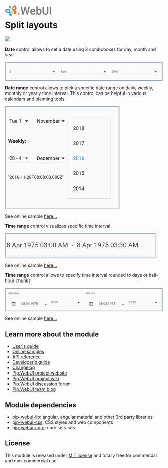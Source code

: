 # <img src="https://github.com/pip-webui/pip-webui/raw/master/doc/Logo.png" alt="Pip.WebUI Logo" style="max-width:30%"> <br/> Split layouts

![](https://img.shields.io/badge/license-MIT-blue.svg)

**Date** control allows to set a date using 3 comboboxes for day, month and year.

<a href="https://github.com/pip-webui/pip-webui-controls/raw/master/doc/images/img-date.png" style="border: 3px ridge #c8d2df; display: inline-block">
    <img src="https://github.com/pip-webui/pip-webui-controls/raw/master/doc/images/img-date.png"/>
</a>

**Date range** control allows to pick a specific date range on daily, weekly, monthly or yearly time interval. 
This control can be helpful in various calendars and planning tools.

<a href="https://github.com/pip-webui/pip-webui-controls/raw/master/doc/images/img-date-range.png" style="border: 3px ridge #c8d2df; display: inline-block">
    <img src="https://github.com/pip-webui/pip-webui-controls/raw/master/doc/images/img-date-range.png"/>
</a>

See online sample [here...](http://webui.pipdevs.com/pip-webui-controls/index.html#/date)

**Time range** control visualizes specific time interval

<a href="https://github.com/pip-webui/pip-webui-controls/raw/master/doc/images/img-time-range.png" style="border: 3px ridge #c8d2df; display: inline-block">
    <img src="https://github.com/pip-webui/pip-webui-controls/raw/master/doc/images/img-time-range.png"/>
</a>

See online sample [here...](http://webui.pipdevs.com/pip-webui-controls/index.html#/time_range)

**Time range** control allows to specify time interval rounded to days or half-hour chunks

<a href="https://github.com/pip-webui/pip-webui-controls/raw/master/doc/images/img-time-range-edit.png" style="border: 3px ridge #c8d2df; display: inline-block">
    <img src="https://github.com/pip-webui/pip-webui-controls/raw/master/doc/images/img-time-range-edit.png"/>
</a>

See online sample [here...](http://webui.pipdevs.com/pip-webui-controls/index.html#/time_range_edit)

## Learn more about the module

- [User's guide](https://github.com/pip-webui/pip-webui-dates/blob/master/doc/UsersGuide.md)
- [Online samples](http://webui.pipdevs.com/pip-webui-dates/index.html)
- [API reference](http://webui-api.pipdevs.com/pip-webui-dates/index.html)
- [Developer's guide](https://github.com/pip-webui/pip-webui-dates/blob/master/doc/DevelopersGuide.md)
- [Changelog](https://github.com/pip-webui/pip-webui-dates/blob/master/CHANGELOG.md)
- [Pip.WebUI project website](http://www.pipwebui.org)
- [Pip.WebUI project wiki](https://github.com/pip-webui/pip-webui/wiki)
- [Pip.WebUI discussion forum](https://groups.google.com/forum/#!forum/pip-webui)
- [Pip.WebUI team blog](https://pip-webui.blogspot.com/)

## <a name="dependencies"></a>Module dependencies

* [pip-webui-lib](https://github.com/pip-webui/pip-webui-lib): angular, angular material and other 3rd party libraries
* [pip-webui-css](https://github.com/pip-webui/pip-webui-css): CSS styles and web components
* [pip-webui-core](https://github.com/pip-webui/pip-webui-core): core services

## <a name="license"></a>License

This module is released under [MIT license](License) and totally free for commercial and non-commercial use.

